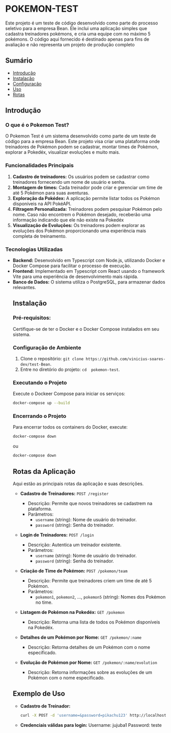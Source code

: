 # POKEMON-TEST

Este projeto é um teste de código desenvolvido como parte do processo seletivo para a empresa Bean. Ele inclui uma aplicação simples que cadastra treinadores pokémons, e cria uma equipe com no máximo 5 pokémons. O código aqui fornecido é destinado apenas para fins de avaliação e não representa um projeto de produção completo

## Sumário

- [Introdução](#introdução)
- [Instalação](#instalação)
- [Configuração](#configuração)
- [Uso](#uso)
- [Rotas](#rotas)

## Introdução

###  O que é o Pokemon Test?
O Pokemon Test é um sistema desenvolvido como parte de um teste de código para a empresa Bean. Este projeto visa criar uma plataforma onde treinadores de Pokémon podem se cadastrar, montar times de Pokémon, explorar a Pokedéx, visualizar evoluções e muito mais.

### Funcionalidades Principais
<ol>
  <li><strong>Cadastro de treinadores:</strong> Os usuários podem se cadastrar como treinadores fornecendo um nome de usuário e senha.</li>
  <li><strong>Montagem de times:</strong> Cada treinador pode criar e gerenciar um time de até 5 Pokémon para suas aventuras.</li>
  <li><strong>Exploração da Pokédex:</strong> A aplicação permite listar todos os Pokémon disponíveis na API PokéAPI.</li>
  <li><strong>Filtragem Personalizada:</strong> Treinadores podem pesquisar Pokémon pelo nome. Caso não encontrem o Pokémon desejado, receberão uma informação indicando que ele não existe na Pokedéx</li>
  <li><strong>Visualização de Evoluções:</strong> Os treinadores podem explorar as evoluções dos Pokémon proporcionando uma experiência mais completa de treinamento.</li>
</ol>

### Tecnologias Utilizadas
<ul>
  <li><strong>Backend:</strong> Desenvolvido em Typescript com Node.js, utilizando Docker e Docker Compose para facilitar o processo de execução.</li>
  <li><strong>Frontend:</strong> Implementado em Typescript com React usando o framework Vite para uma experiência de desenvolvimento mais rápida.</li>
  <li><strong>Banco de Dados:</strong> O sistema utiliza o PostgreSQL, para armazenar dados relevantes.</li>


## Instalação

### Pré-requisitos:
Certifique-se de ter o Docker e o Docker Compose instalados em seu sistema.

### Configuração de Ambiente

1. Clone o repositório: `git clone https://github.com/vinicius-soares-dev/test-Bean`.
2. Entre no diretório do projeto: `cd  pokemon-test`.

### Executando o Projeto
Execute o Dockeer Compose para iniciar os serviços:

```bash
docker-compose up --build
```


### Encerrando o Projeto
Para encerrar todos os containers do Docker, execute:
```bash
docker-compose down
```

ou

```bash
docker-compose down
```

## Rotas da Aplicação

Aqui estão as principais rotas da aplicação e suas descrições.

- **Cadastro de Treinadores:** `POST /register`
  - Descrição: Permite que novos treinadores se cadastrem na plataforma.
  - Parâmetros:
    - `username` (string): Nome de usuário do treinador.
    - `password` (string): Senha do treinador.

- **Login de Treinadores:** `POST /login`
  - Descrição: Autentica um treinador existente.
  - Parâmetros:
    - `username` (string): Nome de usuário do treinador.
    - `password` (string): Senha do treinador.

- **Criação de Time de Pokémon:** `POST /pokemon/team`
  - Descrição: Permite que treinadores criem um time de até 5 Pokémon.
  - Parâmetros:
    - `pokemon1`, `pokemon2`, ..., `pokemon5` (string): Nomes dos Pokémon no time.

- **Listagem de Pokémon na Pokedéx:** `GET /pokemon`
  - Descrição: Retorna uma lista de todos os Pokémon disponíveis na Pokedéx.

- **Detalhes de um Pokémon por Nome:** `GET /pokemon/:name`
  - Descrição: Retorna detalhes de um Pokémon com o nome especificado.

- **Evolução de Pokémon por Nome:** `GET /pokemon/:name/evolution`
  - Descrição: Retorna informações sobre as evoluções de um Pokémon com o nome especificado.

## Exemplo de Uso

- **Cadastro de Treinador:**
  ```bash
  curl -X POST -d 'username=&password=pikachu123' http://localhost:3000/register

- **Credenciais válidas para login:**
Username: jujuba1
Password: teste